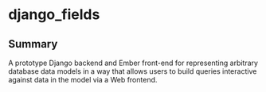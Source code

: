 # django_fields

## Summary

A prototype Django backend and Ember front-end for representing
arbitrary database data models in a way that allows users to
build queries interactive against data in the model via a Web
frontend.
